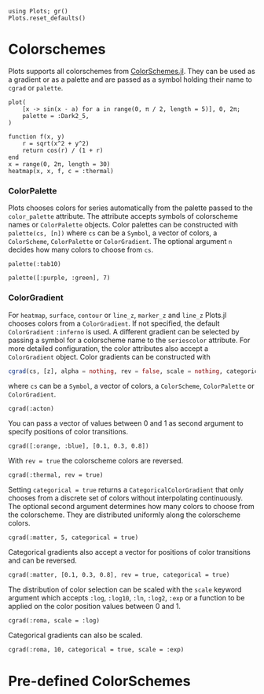 ```@setup colors
using Plots; gr()
Plots.reset_defaults()
```

# Colorschemes

Plots supports all colorschemes from [ColorSchemes.jl](https://juliagraphics.github.io/ColorSchemes.jl/stable/basics/#Pre-defined-schemes-1).
They can be used as a gradient or as a palette and are passed as a symbol holding their name to `cgrad` or `palette`.

```@example colors
plot(
    [x -> sin(x - a) for a in range(0, π / 2, length = 5)], 0, 2π;
    palette = :Dark2_5,
)
```

```@example colors
function f(x, y)
    r = sqrt(x^2 + y^2)
    return cos(r) / (1 + r)
end
x = range(0, 2π, length = 30)
heatmap(x, x, f, c = :thermal)
```

### ColorPalette

Plots chooses colors for series automatically from the palette passed to the `color_palette` attribute.
The attribute accepts symbols of colorscheme names or `ColorPalette` objects.
Color palettes can be constructed with `palette(cs, [n])` where `cs` can be a `Symbol`, a vector of colors, a `ColorScheme`, `ColorPalette` or `ColorGradient`.
The optional argument `n` decides how many colors to choose from `cs`.

```@example colors
palette(:tab10)
```

```@example colors
palette([:purple, :green], 7)
```

### ColorGradient

For `heatmap`, `surface`, `contour` or `line_z`, `marker_z` and `line_z` Plots.jl chooses colors from a `ColorGradient`.
If not specified, the default `ColorGradient` `:inferno` is used.
A different gradient can be selected by passing a symbol for a colorscheme name to the `seriescolor` attribute.
For more detailed configuration, the color attributes also accept a `ColorGradient` object.
Color gradients can be constructed with
```julia
cgrad(cs, [z], alpha = nothing, rev = false, scale = nothing, categorical = nothing)
```
where `cs` can be a `Symbol`, a vector of colors, a `ColorScheme`, `ColorPalette` or `ColorGradient`.

```@example colors
cgrad(:acton)
```
You can pass a vector of values between 0 and 1 as second argument to specify positions of color transitions.
```@example colors
cgrad([:orange, :blue], [0.1, 0.3, 0.8])
```
With `rev = true` the colorscheme colors are reversed.
```@example colors
cgrad(:thermal, rev = true)
```
Setting `categorical = true` returns a `CategoricalColorGradient` that only chooses from a discrete set of colors without interpolating continuously.
The optional second argument determines how many colors to choose from the colorscheme.
They are distributed uniformly along the colorscheme colors.
```@example colors
cgrad(:matter, 5, categorical = true)
```
Categorical gradients also accept a vector for positions of color transitions and can be reversed.
```@example colors
cgrad(:matter, [0.1, 0.3, 0.8], rev = true, categorical = true)
```
The distribution of color selection can be scaled with the `scale` keyword argument which accepts `:log`, `:log10`, `:ln`, `:log2`, `:exp` or a function to be applied on the color position values between 0 and 1.
```@example colors
cgrad(:roma, scale = :log)
```
Categorical gradients can also be scaled.
```@example colors
cgrad(:roma, 10, categorical = true, scale = :exp)
```

# Pre-defined ColorSchemes
